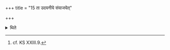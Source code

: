 +++
title = "15 ता उदयनीये संयाजयेत्"

+++

<details><summary>थिते</summary>

15. One should offer them in the Udayanīyā-offering.[^1]  


[^1]: cf. KS XXIII.9.
</details>
